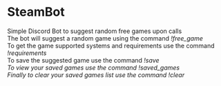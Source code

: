 # SteamBot
Simple Discord Bot to suggest random free games upon calls <br />
The bot will suggest a random game using the command <em>!free_game</em><br />
To get the game supported systems and requirements use the command <em>!requirements</em><br />
To save the suggested game use the command <em>!save<em><br />
To view your saved games use the command <em>!saved_games<em><br />
Finally to clear your saved games list use the command <em>!clear<em><br />
